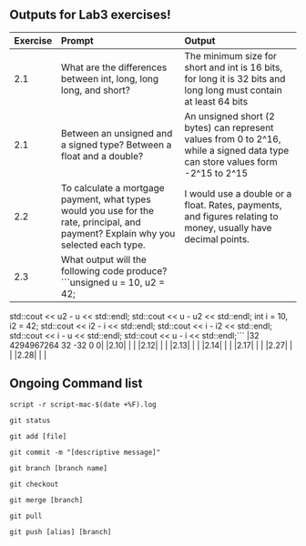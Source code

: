 ## Outputs for Lab3 exercises!

|Exercise | Prompt | Output | 
|:--------|:--------|:--------|
|2.1|What are the differences between int, long, long long, and short?   | The minimum size for short and int is 16 bits, for long it is 32 bits and long long must contain at least 64 bits|
|2.1|Between an unsigned and a signed type? Between a float and a double?|An unsigned short (2 bytes) can represent values from 0 to 2^16, while a signed data type can store values form -2^15 to 2^15| 
|2.2|To calculate a mortgage payment, what types would you use for the rate, principal, and payment? Explain why you selected each type. |I would use a double or a float. Rates, payments, and figures relating to money, usually have decimal points.|
|2.3|What output will the following code produce? ```unsigned u = 10, u2 = 42;
std::cout << u2 - u << std::endl;
std::cout << u - u2 << std::endl;
int i = 10, i2 = 42;
std::cout << i2 - i << std::endl;
std::cout << i - i2 << std::endl;
std::cout << i - u << std::endl;
std::cout << u - i << std::endl;``` |32 4294967264 32 -32 0 0|
|2.10| | |
|2.12| | |
|2.13| | |
|2.14| | |
|2.17| | |
|2.27| | |
|2.28| | |

## Ongoing Command list
<!-- Record a terminal session -->
```script -r script-mac-$(date +%F).log```

<!-- show modified files in working directory, staged for your next commit -->
```git status```

<!-- add a file as it looks now to your next commit (stage) -->
```git add [file]```

<!-- commit your staged content as a new commit snapshot -->
```git commit -m "[descriptive message]"```

<!-- create a new branch at the current commit -->
```git branch [branch name]```

<!-- switch to another branch and chekc it out into your working directory -->
```git checkout```

<!-- merge the specified branch's history into the current one -->
```git merge [branch]```

<!-- fetch and merge any commits from the tracking remote branch -->
```git pull```

<!-- Transmit local branch commits to the remote repository branch -->
```git push [alias] [branch]```
